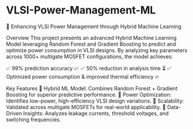 # VLSI-Power-Management-ML
🚀 Enhancing VLSI Power Management through Hybrid Machine Learning

Overview
This project presents an advanced Hybrid Machine Learning Model leveraging Random Forest and Gradient Boosting to predict and optimize power consumption in VLSI designs. By analyzing key parameters across 1000+ multigate MOSFET configurations, the model achieves:

✅ 99% prediction accuracy 📈
✅ 50% reduction in analysis time ⏳
✅ Optimized power consumption & improved thermal efficiency 🔥

Key Features
🔹 Hybrid ML Model: Combines Random Forest + Gradient Boosting for superior predictive performance.
🔹 Power Optimization: Identifies low-power, high-efficiency VLSI design variations.
🔹 Scalability: Validated across multigate MOSFETs for real-world applicability.
🔹 Data-Driven Insights: Analyzes leakage currents, threshold voltages, and switching frequencies.
